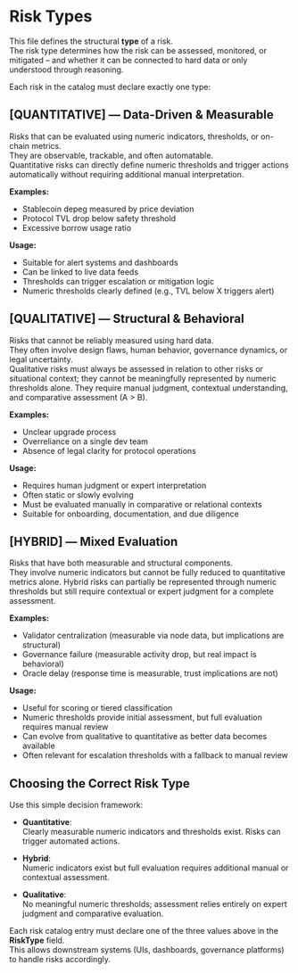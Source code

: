 #  Risk Types

This file defines the structural **type** of a risk.  
The risk type determines how the risk can be assessed, monitored, or mitigated – and whether it can be connected to hard data or only understood through reasoning.

Each risk in the catalog must declare exactly one type:

## [QUANTITATIVE] — Data-Driven & Measurable

Risks that can be evaluated using numeric indicators, thresholds, or on-chain metrics.  
They are observable, trackable, and often automatable.  
Quantitative risks can directly define numeric thresholds and trigger actions automatically without requiring additional manual interpretation.

**Examples:**
- Stablecoin depeg measured by price deviation  
- Protocol TVL drop below safety threshold  
- Excessive borrow usage ratio  

**Usage:**  
- Suitable for alert systems and dashboards  
- Can be linked to live data feeds  
- Thresholds can trigger escalation or mitigation logic  
- Numeric thresholds clearly defined (e.g., TVL below X triggers alert)

<!-- PAGEBREAK -->

## [QUALITATIVE] — Structural & Behavioral

Risks that cannot be reliably measured using hard data.  
They often involve design flaws, human behavior, governance dynamics, or legal uncertainty.  
Qualitative risks must always be assessed in relation to other risks or situational context; they cannot be meaningfully represented by numeric thresholds alone. They require manual judgment, contextual understanding, and comparative assessment (A > B).

**Examples:**
- Unclear upgrade process  
- Overreliance on a single dev team  
- Absence of legal clarity for protocol operations  

**Usage:**  
- Requires human judgment or expert interpretation  
- Often static or slowly evolving  
- Must be evaluated manually in comparative or relational contexts  
- Suitable for onboarding, documentation, and due diligence  

<!-- PAGEBREAK -->

## [HYBRID] — Mixed Evaluation

Risks that have both measurable and structural components.  
They involve numeric indicators but cannot be fully reduced to quantitative metrics alone. Hybrid risks can partially be represented through numeric thresholds but still require contextual or expert judgment for a complete assessment.

**Examples:**
- Validator centralization (measurable via node data, but implications are structural)  
- Governance failure (measurable activity drop, but real impact is behavioral)  
- Oracle delay (response time is measurable, trust implications are not)  

**Usage:**  
- Useful for scoring or tiered classification  
- Numeric thresholds provide initial assessment, but full evaluation requires manual review  
- Can evolve from qualitative to quantitative as better data becomes available  
- Often relevant for escalation thresholds with a fallback to manual review

<!-- PAGEBREAK -->

##  **Choosing the Correct Risk Type**

Use this simple decision framework:

- **Quantitative**:  
  Clearly measurable numeric indicators and thresholds exist. Risks can trigger automated actions.

- **Hybrid**:  
  Numeric indicators exist but full evaluation requires additional manual or contextual assessment.

- **Qualitative**:  
  No meaningful numeric thresholds; assessment relies entirely on expert judgment and comparative evaluation.

Each risk catalog entry must declare one of the three values above in the **RiskType** field.  
This allows downstream systems (UIs, dashboards, governance platforms) to handle risks accordingly.
